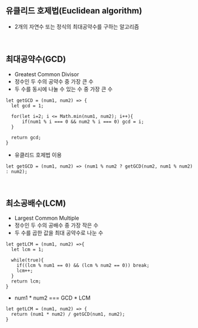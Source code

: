 ## 유클리드 호제법(Euclidean algorithm)
- 2개의 자연수 또는 정식의 최대공약수를 구하는 알고리즘
<br>

## 최대공약수(GCD)
- Greatest Common Divisor
- 정수인 두 수의 공약수 중 가장 큰 수
- 두 수를 동시에 나눌 수 있는 수 중 가장 큰 수
```
let getGCD = (num1, num2) => {
  let gcd = 1;

  for(let i=2; i <= Math.min(num1, num2); i++){
      if(num1 % i === 0 && num2 % i === 0) gcd = i;
  }
  
  return gcd;
}

```

- 유클리드 호제법 이용
```
let getGCD = (num1, num2) => (num1 % num2 ? getGCD(num2, num1 % num2) : num2);
```
<br>

## 최소공배수(LCM)
- Largest Common Multiple
- 정수인 두 수의 공배수 중 가장 작은 수
- 두 수를 곱한 값을 최대 공약수로 나눈 수
```
let getLCM = (num1, num2) =>{
  let lcm = 1;
   
  while(true){
    if((lcm % num1 == 0) && (lcm % num2 == 0)) break;
    lcm++;
  }
  return lcm;
}

```
- num1 * num2  === GCD * LCM
```
let getLCM = (num1, num2) => {
  return (num1 * num2) / getGCD(num1, num2);
}

```